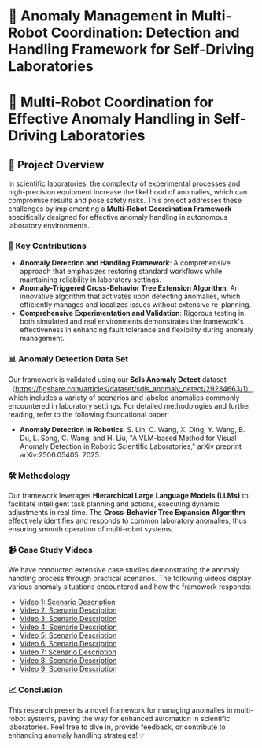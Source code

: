 # 🤖 Anomaly Management in Multi-Robot Coordination: Detection and Handling Framework for Self-Driving Laboratories
# 🤖 Multi-Robot Coordination for Effective Anomaly Handling in Self-Driving Laboratories
## 🚀 Project Overview

In scientific laboratories, the complexity of experimental processes and high-precision equipment increase the likelihood of anomalies, which can compromise results and pose safety risks. This project addresses these challenges by implementing a **Multi-Robot Coordination Framework** specifically designed for effective anomaly handling in autonomous laboratory environments.

### 🔑 Key Contributions
- **Anomaly Detection and Handling Framework**: A comprehensive approach that emphasizes restoring standard workflows while maintaining reliability in laboratory settings.
- **Anomaly-Triggered Cross-Behavior Tree Extension Algorithm**: An innovative algorithm that activates upon detecting anomalies, which efficiently manages and localizes issues without extensive re-planning.
- **Comprehensive Experimentation and Validation**: Rigorous testing in both simulated and real environments demonstrates the framework's effectiveness in enhancing fault tolerance and flexibility during anomaly management.

### 📊 Anomaly Detection Data Set
Our framework is validated using our **Sdls Anomaly Detect** dataset（https://figshare.com/articles/dataset/sdls_anomaly_detect/29234663/1）, which includes a variety of scenarios and labeled anomalies commonly encountered in laboratory settings. For detailed methodologies and further reading, refer to the following foundational paper: 
- **Anomaly Detection in Robotics**: S. Lin, C. Wang, X. Ding, Y. Wang, B. Du, L. Song, C. Wang, and H. Liu, "A VLM-based Method for Visual Anomaly Detection in Robotic Scientific Laboratories," arXiv preprint arXiv:2506.05405, 2025.

### 🛠️ Methodology
Our framework leverages **Hierarchical Large Language Models (LLMs)** to facilitate intelligent task planning and actions, executing dynamic adjustments in real time. The **Cross-Behavior Tree Expansion Algorithm** effectively identifies and responds to common laboratory anomalies, thus ensuring smooth operation of multi-robot systems.

### 📹 Case Study Videos
We have conducted extensive case studies demonstrating the anomaly handling process through practical scenarios. The following videos display various anomaly situations encountered and how the framework responds:

- [Video 1: Scenario Description](#)  
- [Video 2: Scenario Description](#)  
- [Video 3: Scenario Description](#)  
- [Video 4: Scenario Description](#)  
- [Video 5: Scenario Description](#)  
- [Video 6: Scenario Description](#)  
- [Video 7: Scenario Description](#)  
- [Video 8: Scenario Description](#)  
- [Video 9: Scenario Description](#)  

### 📈 Conclusion
This research presents a novel framework for managing anomalies in multi-robot systems, paving the way for enhanced automation in scientific laboratories. Feel free to dive in, provide feedback, or contribute to enhancing anomaly handling strategies! 💡
